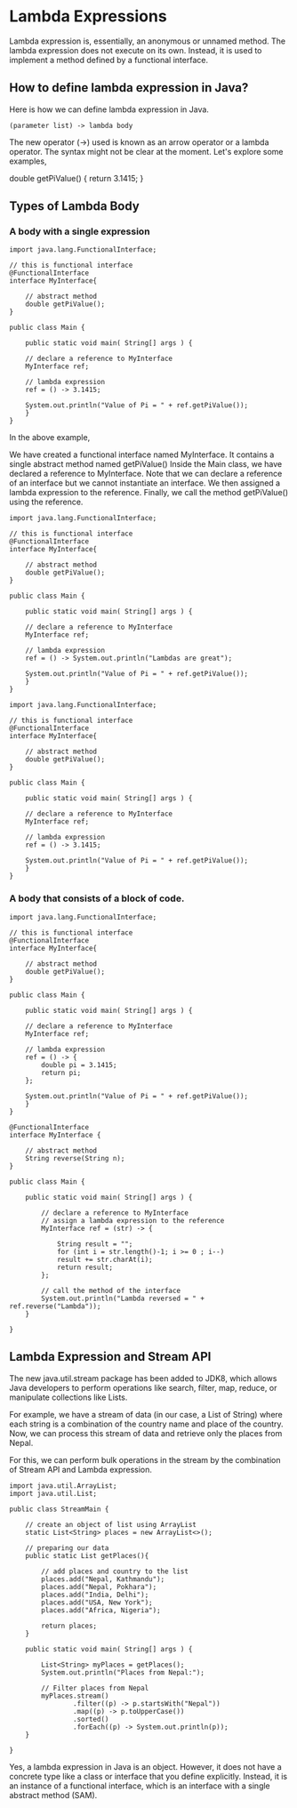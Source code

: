 # Lambda Expressions
Lambda expression is, essentially, an anonymous or unnamed method. The lambda expression does not execute on its own. Instead, it is used to implement a method defined by a functional interface.

## How to define lambda expression in Java?

Here is how we can define lambda expression in Java.

```
(parameter list) -> lambda body
```
The new operator (->) used is known as an arrow operator or a lambda operator. The syntax might not be clear at the moment. Let's explore some examples,

double getPiValue() {
return 3.1415;
}

## Types of Lambda Body

### A body with a single expression

```
import java.lang.FunctionalInterface;

// this is functional interface
@FunctionalInterface
interface MyInterface{

    // abstract method
    double getPiValue();
}

public class Main {

    public static void main( String[] args ) {

    // declare a reference to MyInterface
    MyInterface ref;
    
    // lambda expression
    ref = () -> 3.1415;
    
    System.out.println("Value of Pi = " + ref.getPiValue());
    } 
}
```
In the above example,

We have created a functional interface named MyInterface. It contains a single abstract method named getPiValue()
Inside the Main class, we have declared a reference to MyInterface. Note that we can declare a reference of an interface but we cannot instantiate an interface.
We then assigned a lambda expression to the reference.
Finally, we call the method getPiValue() using the reference.

```
import java.lang.FunctionalInterface;

// this is functional interface
@FunctionalInterface
interface MyInterface{

    // abstract method
    double getPiValue();
}

public class Main {

    public static void main( String[] args ) {

    // declare a reference to MyInterface
    MyInterface ref;
    
    // lambda expression
    ref = () -> System.out.println("Lambdas are great");
    
    System.out.println("Value of Pi = " + ref.getPiValue());
    } 
}
```
```
import java.lang.FunctionalInterface;

// this is functional interface
@FunctionalInterface
interface MyInterface{

    // abstract method
    double getPiValue();
}

public class Main {

    public static void main( String[] args ) {

    // declare a reference to MyInterface
    MyInterface ref;
    
    // lambda expression
    ref = () -> 3.1415;
    
    System.out.println("Value of Pi = " + ref.getPiValue());
    } 
}
```
### A body that consists of a block of code.
```
import java.lang.FunctionalInterface;

// this is functional interface
@FunctionalInterface
interface MyInterface{

    // abstract method
    double getPiValue();
}

public class Main {

    public static void main( String[] args ) {

    // declare a reference to MyInterface
    MyInterface ref;
    
    // lambda expression
    ref = () -> {
        double pi = 3.1415;
        return pi;
    };
    
    System.out.println("Value of Pi = " + ref.getPiValue());
    } 
}
```
    
```
@FunctionalInterface
interface MyInterface {

    // abstract method
    String reverse(String n);
}

public class Main {

    public static void main( String[] args ) {

        // declare a reference to MyInterface
        // assign a lambda expression to the reference
        MyInterface ref = (str) -> {

            String result = "";
            for (int i = str.length()-1; i >= 0 ; i--)
            result += str.charAt(i);
            return result;
        };

        // call the method of the interface
        System.out.println("Lambda reversed = " + ref.reverse("Lambda"));
    }

}
```
## Lambda Expression and Stream API

The new java.util.stream package has been added to JDK8, which allows Java developers to perform operations like search, filter, map, reduce, or manipulate collections like Lists.

For example, we have a stream of data (in our case, a List of String) where each string is a combination of the country name and place of the country. Now, we can process this stream of data and retrieve only the places from Nepal.

For this, we can perform bulk operations in the stream by the combination of Stream API and Lambda expression.

```
import java.util.ArrayList;
import java.util.List;

public class StreamMain {

    // create an object of list using ArrayList
    static List<String> places = new ArrayList<>();

    // preparing our data
    public static List getPlaces(){

        // add places and country to the list
        places.add("Nepal, Kathmandu");
        places.add("Nepal, Pokhara");
        places.add("India, Delhi");
        places.add("USA, New York");
        places.add("Africa, Nigeria");

        return places;
    }

    public static void main( String[] args ) {

        List<String> myPlaces = getPlaces();
        System.out.println("Places from Nepal:");
        
        // Filter places from Nepal
        myPlaces.stream()
                .filter((p) -> p.startsWith("Nepal"))
                .map((p) -> p.toUpperCase())
                .sorted()
                .forEach((p) -> System.out.println(p));
    }

}
```

Yes, a lambda expression in Java is an object. However, it does not have a concrete type like a class or interface that you define explicitly. Instead, it is an instance of a functional interface, which is an interface with a single abstract method (SAM).